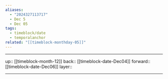 ```yaml
---
aliases:
  - "2024327113717"
  - Dec 5
  - Dec 05
tags:
  - timeblock/date
  - temporalanchor
related: "[[timeblock-monthday-05]]"
---
```




***

up:: [[timeblock-month-12]]
back:: [[timeblock-date-Dec04]]
forward:: [[timeblock-date-Dec06]]
layer:: 

***

